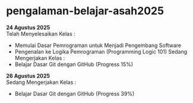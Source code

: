 # pengalaman-belajar-asah2025

**24 Agustus 2025**<br>
Telah Menyelesaikan Kelas :
* Memulai Dasar Pemrograman untuk Menjadi Pengembang Software
* Pengenalan ke Logika Pemrograman (Programming Logic 101)
Sedang Mengerjakan Kelas :
* Belajar Dasar Git dengan GitHub (Progress 15%)

**26 Agustus 2025**<br>
Sedang Mengerjakan Kelas :
* Belajar Dasar Git dengan GitHub (Progress 39%)
